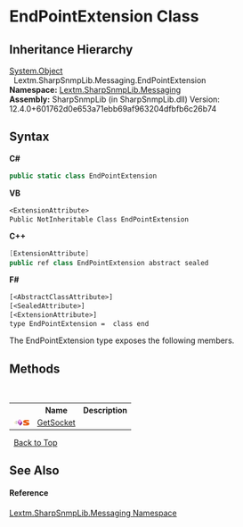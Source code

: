 # EndPointExtension Class
 


## Inheritance Hierarchy
<a href="https://docs.microsoft.com/dotnet/api/system.object" target="_blank" rel="noopener noreferrer">System.Object</a><br />&nbsp;&nbsp;Lextm.SharpSnmpLib.Messaging.EndPointExtension<br />
**Namespace:**&nbsp;<a href="N_Lextm_SharpSnmpLib_Messaging">Lextm.SharpSnmpLib.Messaging</a><br />**Assembly:**&nbsp;SharpSnmpLib (in SharpSnmpLib.dll) Version: 12.4.0+601762d0e653a71ebb69af963204dfbfb6c26b74

## Syntax

**C#**<br />
``` C#
public static class EndPointExtension
```

**VB**<br />
``` VB
<ExtensionAttribute>
Public NotInheritable Class EndPointExtension
```

**C++**<br />
``` C++
[ExtensionAttribute]
public ref class EndPointExtension abstract sealed
```

**F#**<br />
``` F#
[<AbstractClassAttribute>]
[<SealedAttribute>]
[<ExtensionAttribute>]
type EndPointExtension =  class end
```

The EndPointExtension type exposes the following members.


## Methods
&nbsp;<table><tr><th></th><th>Name</th><th>Description</th></tr><tr><td>![Public method](media/pubmethod.gif "Public method")![Static member](media/static.gif "Static member")</td><td><a href="M_Lextm_SharpSnmpLib_Messaging_EndPointExtension_GetSocket">GetSocket</a></td><td /></tr></table>&nbsp;
<a href="#endpointextension-class">Back to Top</a>

## See Also


#### Reference
<a href="N_Lextm_SharpSnmpLib_Messaging">Lextm.SharpSnmpLib.Messaging Namespace</a><br />